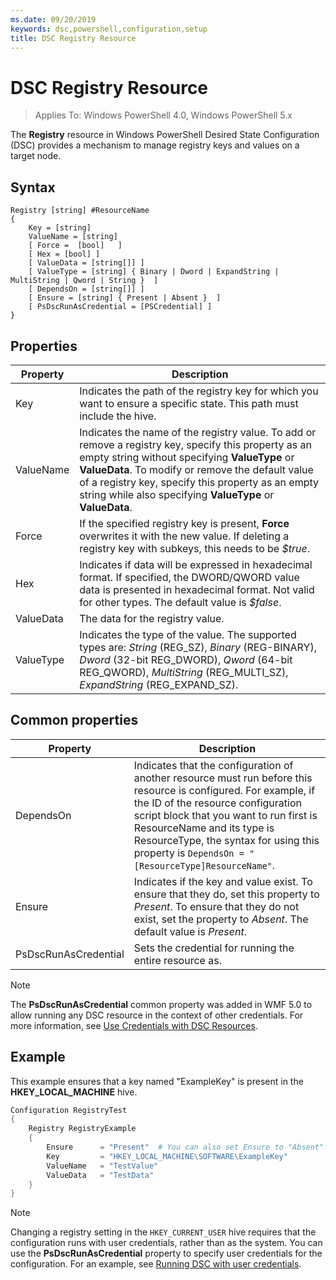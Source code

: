 ```yaml
---
ms.date: 09/20/2019
keywords: dsc,powershell,configuration,setup
title: DSC Registry Resource
---
```

# DSC Registry Resource

> Applies To: Windows PowerShell 4.0, Windows PowerShell 5.x

The **Registry** resource in Windows PowerShell Desired State Configuration (DSC) provides a
mechanism to manage registry keys and values on a target node.

## Syntax

```MOF
Registry [string] #ResourceName
{
    Key = [string]
    ValueName = [string]
    [ Force =  [bool]   ]
    [ Hex = [bool] ]
    [ ValueData = [string[]] ]
    [ ValueType = [string] { Binary | Dword | ExpandString | MultiString | Qword | String }  ]
    [ DependsOn = [string[]] ]
    [ Ensure = [string] { Present | Absent }  ]
    [ PsDscRunAsCredential = [PSCredential] ]
}
```

## Properties

|Property |Description |
|---|---|
|Key |Indicates the path of the registry key for which you want to ensure a specific state. This path must include the hive. |
|ValueName |Indicates the name of the registry value. To add or remove a registry key, specify this property as an empty string without specifying **ValueType** or **ValueData**. To modify or remove the default value of a registry key, specify this property as an empty string while also specifying **ValueType** or **ValueData**. |
|Force |If the specified registry key is present, **Force** overwrites it with the new value. If deleting a registry key with subkeys, this needs to be _$true_. |
|Hex |Indicates if data will be expressed in hexadecimal format. If specified, the DWORD/QWORD value data is presented in hexadecimal format. Not valid for other types. The default value is _$false_. |
|ValueData |The data for the registry value. |
|ValueType |Indicates the type of the value. The supported types are: _String_ (REG_SZ), _Binary_ (REG-BINARY), _Dword_ (32-bit REG_DWORD), _Qword_ (64-bit REG_QWORD), _MultiString_ (REG_MULTI_SZ), _ExpandString_ (REG_EXPAND_SZ). |

## Common properties

|Property |Description |
|---|---|
|DependsOn |Indicates that the configuration of another resource must run before this resource is configured. For example, if the ID of the resource configuration script block that you want to run first is ResourceName and its type is ResourceType, the syntax for using this property is `DependsOn = "[ResourceType]ResourceName"`. |
|Ensure |Indicates if the key and value exist. To ensure that they do, set this property to _Present_. To ensure that they do not exist, set the property to _Absent_. The default value is _Present_. |
|PsDscRunAsCredential |Sets the credential for running the entire resource as. |

> [!NOTE]
> The **PsDscRunAsCredential** common property was added in WMF 5.0 to allow running any DSC
> resource in the context of other credentials. For more information, see [Use Credentials with DSC Resources](../../../configurations/runasuser.md).

## Example

This example ensures that a key named "ExampleKey" is present in the **HKEY\_LOCAL\_MACHINE** hive.

```powershell
Configuration RegistryTest
{
    Registry RegistryExample
    {
        Ensure      = "Present"  # You can also set Ensure to "Absent"
        Key         = "HKEY_LOCAL_MACHINE\SOFTWARE\ExampleKey"
        ValueName   = "TestValue"
        ValueData   = "TestData"
    }
}
```

> [!NOTE]
> Changing a registry setting in the `HKEY_CURRENT_USER` hive requires that the configuration runs
> with user credentials, rather than as the system. You can use the **PsDscRunAsCredential**
> property to specify user credentials for the configuration. For an example, see
> [Running DSC with user credentials](../../../configurations/runAsUser.md).